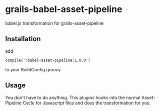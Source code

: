 # grails-babel-asset-pipeline
babel.js transformation for grails-asset-pipeline

Installation
-----
add
```
compile(':babel-asset-pipeline:1.0.0')
```
to your BuildConfig.groovy

Usage
-----
You don't have to do anything. This plugins hooks into the normal Asset-Pipeline Cycle for Javascript files and does the transformation for you.
